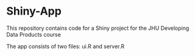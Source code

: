 # Shiny-App
This repository contains code for a Shiny project for the JHU Developing Data Products course

The app consists of two files: ui.R and server.R


